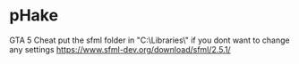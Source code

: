 # pHake
GTA 5 Cheat
put the sfml folder in "C:\Libraries\\" if you dont want to change any settings 
https://www.sfml-dev.org/download/sfml/2.5.1/
